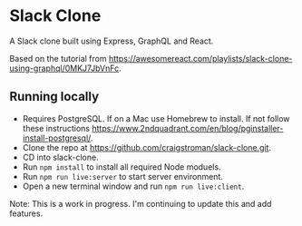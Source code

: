 # Slack Clone

A Slack clone built using Express, GraphQL and React.

Based on the tutorial from https://awesomereact.com/playlists/slack-clone-using-graphql/0MKJ7JbVnFc.

## Running locally
 - Requires PostgreSQL.  If on a Mac use Homebrew to install.  If not follow these instructions https://www.2ndquadrant.com/en/blog/pginstaller-install-postgresql/.
 - Clone the repo at https://github.com/craigstroman/slack-clone.git.
 - CD into slack-clone.
 - Run `npm install` to install all required Node moduels.
 - Run `npm run live:server` to start server environment.
 - Open a new terminal window and run `npm run live:client`.

 Note: This is a work in progress.  I'm continuing to update this and add features.

